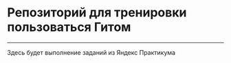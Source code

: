 # Репозиторий для тренировки пользоваться Гитом
---
Здесь будет выполнение заданий из Яндекс Практикума
